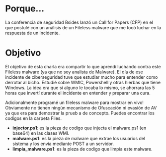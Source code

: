 # Porque...
La conferencia de seguridad Bsides lanzó un Call for Papers (CFP) en el que postulé con un análisis de un Fileless malware que me tocó luchar en la respuesta de un incidente.

# Objetivo
El objetivo de esta charla era compartir lo que aprendí luchando contra este Fileless malware (ya que no soy analista de Malware). El día de ese incidente de ciberseguridad tuve que estudiar mucho para entender como derrotar al bicho. Estudié sobre WMIC, Powershell y otras hierbas que tiene Windows. La idea era que si alguno le tocaba lo mismo, se ahorrara las 5 horas que invertí durante el incidente en entender y preparar una cura.

Adicionalmente programé un fileless malware para mostrar en vivo! Obviamente no tienen ningún mecanismo de Ofuscación ni evasión de AV ya que era para demostrar la prueb a de concepto. Puedes encontrar los codigos en la carpeta Files.
* **injector.ps1**: es la pieza de codigo que injecta el malware.ps1 (en base64) en las clases WMI.
* **malware.ps1**: es la pieza de malware que extrae los usuarios del sistema y los envia mediante POST a un servidor.
* **limpia_malware.ps1**: es la pieza de codigo que limpia este malware.
